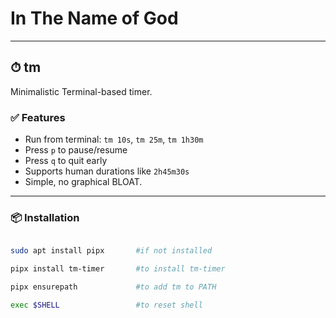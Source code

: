 # In The Name of God

---

## ⏱ tm

Minimalistic Terminal-based timer.

### ✅ Features

- Run from terminal: `tm 10s`, `tm 25m`, `tm 1h30m`
- Press `p` to pause/resume
- Press `q` to quit early
- Supports human durations like `2h45m30s`
- Simple, no graphical BLOAT.

---

### 📦 Installation

```bash

sudo apt install pipx       #if not installed

pipx install tm-timer       #to install tm-timer

pipx ensurepath             #to add tm to PATH

exec $SHELL                 #to reset shell

```




